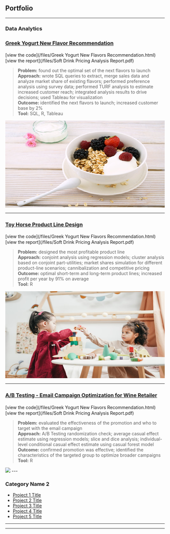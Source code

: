 ## Portfolio

---

### Data Analytics

### [Greek Yogurt New Flavor Recommendation](/index.md)　　<br>
[view the code](/files/Greek Yogurt New Flavors Recommendation.html)　　[view the report](/files/Soft Drink Pricing Analysis Report.pdf)  <br>
>**Problem:** found out the optimal set of the next flavors to launch  <br>
>**Approach:** wrote SQL queries to extract, merge sales data and analyze market share of existing flavors; performed preference analysis using survey data; performed TURF analysis to estimate increased customer reach; integrated analysis results to drive decisions; used Tableau for visualization  <br>
>**Outcome:** identified the next flavors to launch; increased customer base by 2%  <br>
>**Tool:** SQL, R, Tableau  <br>

<img src="images/greek yogurt.jpeg" width="100%" height="275">

---
### [Toy Horse Product Line Design](/index.md)　　<br>
[view the code](/files/Greek Yogurt New Flavors Recommendation.html)　　[view the report](/files/Soft Drink Pricing Analysis Report.pdf)  <br>
> **Problem:** designed the most profitable product line  <br> 
> **Approach:** conjoint analysis using regression models; cluster analysis based on conjoint part-utilities; market shares simulation for different product-line scenarios; cannibalization and competitive pricing  <br>
> **Outcome:** optimal short-term and long-term product lines; increased profit per year by 91% on average  <br>
> **Tool:** R  <br>

<img src="images/toy horse1.jpeg" width="100%" height="275">

---
### [A/B Testing - Email Campaign Optimization for Wine Retailer](/index.md)　　<br>
[view the code](/files/Greek Yogurt New Flavors Recommendation.html)　　[view the report](/files/Soft Drink Pricing Analysis Report.pdf)  <br>
> **Problem:**  evaluated the effectiveness of the promotion and who to target with the email campaign  <br> 
> **Approach:** A/B Testing randomization check; average casual effect estimate using regression models; slice and dice analysis; individual-level conditional casual effect estimate using casual forest model  <br>
> **Outcome:** confirmed promotion was effective; identified the characteristics of the targeted group to optimize broader campaigns  <br>
> **Tool:** R  <br>

<img src="images/wine1.jpeg?raw=true"/>
---

### Category Name 2

- [Project 1 Title](http://example.com/)
- [Project 2 Title](http://example.com/)
- [Project 3 Title](http://example.com/)
- [Project 4 Title](http://example.com/)
- [Project 5 Title](http://example.com/)

---




---

